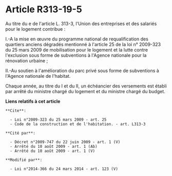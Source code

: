 # Article R313-19-5

Au titre du e de l'article L. 313-3, l'Union des entreprises et des salariés pour le logement contribue : 

I.-A la mise en œuvre du programme national de requalification des quartiers anciens dégradés mentionné à l'article 25 de la
loi n° 2009-323 du 25 mars 2009 de mobilisation pour le logement et la lutte contre l'exclusion sous forme de subventions à
l'Agence nationale pour la rénovation urbaine ; 

II.-Au soutien à l'amélioration du parc privé sous forme de subventions à l'Agence nationale de l'habitat. 

Chaque année, au titre du I et du II, un échéancier des versements est établi par arrêté du ministre chargé du logement et du
ministre chargé du budget.

**Liens relatifs à cet article**

	**Cite**:

	  - Loi n°2009-323 du 25 mars 2009 - art. 25
	  - Code de la construction et de l'habitation. - art. L313-3

	**Cité par**:

	  - Décret n°2009-747 du 22 juin 2009 - art. 1 (V)
	  - Arrêté du 10 août 2009 - art. 1 (Ab)
	  - Arrêté du 10 août 2009 - art. 1 (V)

	**Modifié par**:

	  - Loi n°2014-366 du 24 mars 2014 - art. 123 (V)
